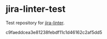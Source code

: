 # jira-linter-test

Test repository for [jira-linter].

[jira-linter]: https://github.com/btwrk/action-jira-linter
c9faeddcea3e81238febdf11c1d46162c2af5dd5
